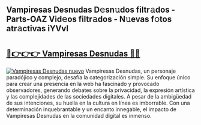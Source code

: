 ## Vampiresas Desnudas D𝚎sn𝚞dos filtr𝚊dos - Parts-OAZ Vid𝚎os filtr𝚊dos - N𝚞evas f𝚘tos atr𝚊ctivas iYVvI

# <h2><a href="http://mb7mip.tromn.icu/?c=Vampiresas+Desnudas">🔗👉👉👉 Vampiresas Desnudas 🔗🔗</a></h2>

[![Vampiresas Desnudas nuevo](https://i.imgur.com/pEAQMta.gif)](http://mb7mip.tromn.icu/?c=Vampiresas+Desnudas)
Vampiresas Desnudas, un personaje paradójico y complejo, desafía la categorización simple. Su enfoque único para crear una presencia en la web ha fascinado y provocado observadores, generando debates sobre la privacidad, la expresión artística y las complejidades de las sociedades digitales. A pesar de la ambigüedad de sus intenciones, su huella en la cultura en línea es imborrable. Con una determinación inquebrantable y un encanto innegable, el impacto de Vampiresas Desnudas en la comunidad digital es inmenso.
